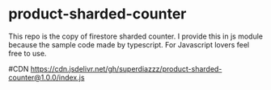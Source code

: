 # product-sharded-counter
This repo is the copy of firestore sharded counter. I provide this in js module because the sample code made by typescript. For Javascript lovers feel free to use.

#CDN
https://cdn.jsdelivr.net/gh/superdiazzz/product-sharded-counter@1.0.0/index.js

